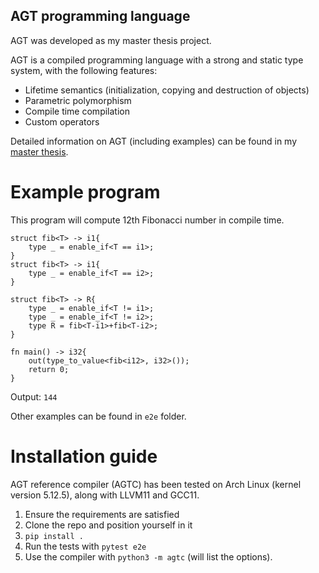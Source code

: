 ## AGT programming language

AGT was developed as my master thesis project.

AGT is a compiled programming language with a strong and static type system, with the following features:

- Lifetime semantics (initialization, copying and destruction of objects)
- Parametric polymorphism
- Compile time compilation
- Custom operators

Detailed information on AGT (including examples) can be found in my [master thesis](https://github.com/PetarMihalj/AGT/blob/master/AGT_master_thesis.pdf).

# Example program

This program will compute 12th Fibonacci number in compile time.

```
struct fib<T> -> i1{
    type _ = enable_if<T == i1>;
}
struct fib<T> -> i1{
    type _ = enable_if<T == i2>;
}

struct fib<T> -> R{
    type _ = enable_if<T != i1>;
    type _ = enable_if<T != i2>;
    type R = fib<T-i1>+fib<T-i2>;
}

fn main() -> i32{
    out(type_to_value<fib<i12>, i32>());
    return 0;
}
```

Output: `144`

Other examples can be found in `e2e` folder.

# Installation guide

AGT reference compiler (AGTC) has been tested on Arch Linux (kernel version 5.12.5), along with LLVM11 and GCC11.

1. Ensure the requirements are satisfied
2. Clone the repo and position yourself in it
3. `pip install .`
4. Run the tests with `pytest e2e`
5. Use the compiler with `python3 -m agtc` (will list the options).
